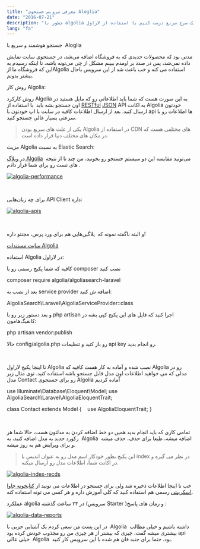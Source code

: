 ```yaml
---
title: "معرفی سرویس جستجوی Aloglia"
date: "2016-07-21"
description: "چطور با algolia یک سرچ سریع درست کنیم با استفاده از لاراول"
lang: "fa"
---
```


جستجو هوشمند و سریع با  Aloglia

مدتی بود که محصولات جدیدی که به فروشگاه اضافه می‌شد، در جستجوی سایت نمایش داده نمی‌شد، پس در صدد بر اومدم ببینم مشکل از چی می‌تونه باشه، تا اینکه رسیدم به این که فروشگاه ما ازAlgolia استفاده می کنه و خب باعث شد از این سرویس باحال بیشتر بدونم.

روش کار Algolia:

روش کارکرد Algolia به این صورت هست که شما باید اطلاعاتی رو که مایل هستید در اون جستجو بشه باید  با استفاده از [RESTful](https://en.wikipedia.org/wiki/RESTful) [JSON](https://en.wikipedia.org/wiki/JSON) API به اکانت Algolia خودتون ارسال کنید. بعد از ارسال اطلاعات کافیه در سایت یا اپ خودتون با api ها اطلاعات رو با سرعتی بسیار عالی جستجو کنید.

> یکی از علت های سریع بودن Algolia در استفاده از CDN های مختلفی هست که در مکان های مختلف دنیا قرار داده است.

مزیت Algolia به نسبت Elastic Search:

در [وبلاگ Algolia](https://blog.algolia.com/full-text-search-in-your-database-algolia-versus-elasticsearch/)  می‌تونید مقایسه این دو سیستم جستجو رو بخونید، من چند تا از نتیجه های تست رو برای شما قرار دادم .

[![algolia-performance](http://www.ayooby.ir/wp-content/uploads/2016/07/algolia-performance-1024x584.png)](http://www.ayooby.ir/wp-content/uploads/2016/07/algolia-performance.png)

 

برای چه زبان‌هایی API Client داره:

[![algolia-apis](http://www.ayooby.ir/wp-content/uploads/2016/07/algolia-apis-1024x144.png)](http://www.ayooby.ir/wp-content/uploads/2016/07/algolia-apis.png)

 

و البته ناگفته نمونه که  پلاگین‌هایی هم برای ورد پرس، مجنتو داره!

[سایت مستندات Algolia](https://www.algolia.com/doc/)

استفاده Algolia در لاراول:

کافیه که شما پکیج رسمی رو با composer نصب کنید

composer require algolia/algoliasearch-laravel

بعد از نصب به service provider اضافه ش کنید:

AlgoliaSearch\\Laravel\\AlgoliaServiceProvider::class

و بعد دستور زیر رو با php artisan اجرا کنید که فایل های این پکیج کپی بشه در کانفیگ‌هامون:

php artisan vendor:publish 

حالا config/algolia.php رو باز کنید و تنظیمات api key رو انجام بدید.

 

تا اینجا پکیج لاراول Algolia نصب شده و آماده به کار هست کافیه که Algolia رو در مدلی که می خواهید اطلاعات اون مدل قابل جستجو باشه استفاده کنید. توی مثال زیر مدل Contact رو برای جستجوی Algolia آماده کردیم

use Illuminate\\Database\\Eloquent\\Model;
use AlgoliaSearch\\Laravel\\AlgoliaEloquentTrait;

class Contact extends Model
{
   use AlgoliaEloquentTrait;
}

 

تمامی کاری که باید انجام بدید همین دو خط اضافه کردن به مدلتون هست، حالا شما هر رکورد جدید به مدل اضافه کنید، به  Algolia  اضافه میشه، طبعا برای حذف، حذف میشه و برای ویرایش هم به روز میشه.

> این پکیج بطور خودکار اسم مدل رو به عنوان اندیس یا index در نظر می گیره و در اکانت شما، اطلاعات مدل رو ارسال میکنه.

[![algolia-index-recds](http://www.ayooby.ir/wp-content/uploads/2016/07/algolia-index-recds-1024x418.png)](http://www.ayooby.ir/wp-content/uploads/2016/07/algolia-index-recds.png)

خب تا اینجا اطلاعات ذخیره شد ولی برای جستجو در اطلاعات می تونید از [کتابخونه جاوا اسکریپتی](https://github.com/algolia/algoliasearch-client-js) رسمی هم استفاده کنید که کلی آموزش داره و هر کسی می تونه استفاده کنه.

عملکرد algolia در ۲۴ ساعت گذشته (سرویس Starter )و زمان های پاسخ :

[![algolia-data-reports](http://www.ayooby.ir/wp-content/uploads/2016/07/algolia-data-reports-1024x1000.png)](http://www.ayooby.ir/wp-content/uploads/2016/07/algolia-data-reports.png)

در این پست من سعی کردم یک آشنایی جزیی با  Algolia  داشته باشیم و خیلی مطالب بیشتری میشه گفت، چیزی که بیشتر از هر چیزی من رو مجذوب خودش کرده بود api خیلی عالی  Algolia  بود. حتما برای جنبه فان هم شده با این سرویس کار کنید.
